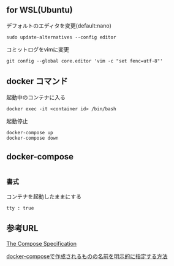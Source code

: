 ## for WSL(Ubuntu)
デフォルトのエディタを変更(default:nano)
```
sudo update-alternatives --config editor
```

コミットログをvimに変更
```
git config --global core.editor 'vim -c "set fenc=utf-8"'
```

## docker コマンド
起動中のコンテナに入る
```
docker exec -it <container id> /bin/bash
```

起動停止
```
docker-compose up
docker-compose down
```

## docker-compose
```
```

### 書式
コンテナを起動したままにする
```
tty : true
```

## 参考URL
[The Compose Specification](https://github.com/compose-spec/compose-spec/blob/master/spec.md)

[docker-composeで作成されるものの名前を明示的に指定する方法](https://qiita.com/satodoc/items/188a387f7439e4ec394f)


